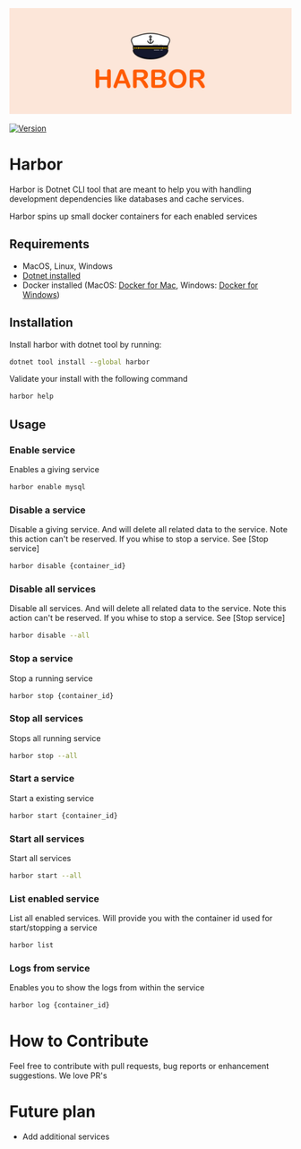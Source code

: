 ![Harbor - Easy Docker Containers](banner.png?version=1)

[![Version](https://img.shields.io/nuget/v/harbor)](https://www.nuget.org/packages/harbor/)

# Harbor
Harbor is Dotnet CLI tool that are meant to help you with handling development dependencies like databases and cache services.

Harbor spins up small docker containers for each enabled services

## Requirements

- MacOS, Linux, Windows
- [Dotnet installed](https://dotnet.microsoft.com/download)
- Docker installed (MacOS: [Docker for Mac](https://docs.docker.com/docker-for-mac/), Windows: [Docker for Windows](https://docs.docker.com/docker-for-windows/))

## Installation
Install harbor with dotnet tool by running: 

```bash
dotnet tool install --global harbor
```

Validate your install with the following command
```bash
harbor help
```

## Usage

### Enable service
Enables a giving service

```bash
harbor enable mysql
```

### Disable a service
Disable a giving service. And will delete all related data to the service. Note this action can't be reserved. If you whise to stop a service. See [Stop service]

```bash
harbor disable {container_id}
```

### Disable all services
Disable all services. And will delete all related data to the service. Note this action can't be reserved. If you whise to stop a service. See [Stop service]

```bash
harbor disable --all
```

### Stop a service
Stop a running service

```bash
harbor stop {container_id}
```

### Stop all services
Stops all running service

```bash
harbor stop --all
```

### Start a service
Start a existing service

```bash
harbor start {container_id}
```

### Start all services
Start all services

```bash
harbor start --all
```

### List enabled service
List all enabled services. Will provide you with the container id used for start/stopping a service

```bash
harbor list
```

### Logs from service
Enables you to show the logs from within the service

```bash
harbor log {container_id}
```

# How to Contribute

Feel free to contribute with pull requests, bug reports or enhancement suggestions. We love PR's

# Future plan

- Add additional services
